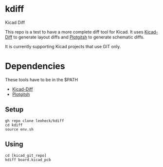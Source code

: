 # kdiff

Kicad Diff

This repo is a test to have a more complete diff tool for Kicad.
It uses [Kicad-Diff](https://github.com/Gasman2014/KiCad-Diff) to generate layout diffs and [Plotgitsh](https://github.com/jnavila/plotkicadsch) to generate schematic diffs.

It is currently supporting Kicad projects that use GIT only.

# Dependencies
These tools have to be in the $PATH
- [Kicad-Diff](https://github.com/Gasman2014/KiCad-Diff)
- [Plotgitsh](https://github.com/jnavila/plotkicadsch)

## Setup

```
gh repo clone leoheck/kdiff
cd kdiff
source env.sh
```

## Using
```
cd [kicad_git_repo]
kdiff board.kicad_pcb
```
